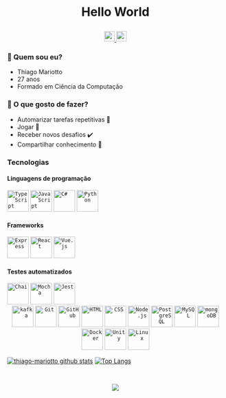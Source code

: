 # <p align=center>Hello World</p>
<p align=center>
  <a href="https://github.com/thiago-mariotto" target="_blank">
    <img src="https://cdn.iconscout.com/icon/free/png-506/github-108-438008.png" width="24px" height="24px">
  </a> 
  <a href="https://www.linkedin.com/in/thiagomariotto/" target="_blank">
    <img src="https://i.ibb.co/Kx2GSrT/linkedin.png" width="24px" height="24px">
  </a> 
</p>



### 🔭 Quem sou eu?
  - Thiago Mariotto
  - 27 anos
  - Formado em Ciência da Computação


### 🤔 O que gosto de fazer?
  - Automarizar tarefas repetitivas 🔁
  - Jogar 🔌
  - Receber novos desafios ✔️
  - Compartilhar conhecimento 🧮

### Tecnologias

#### Linguagens de programação

<div align="left">
  <code><img width="50" src="https://user-images.githubusercontent.com/50181517/183890598-19a0ac2d-e88a-5005-a8df-1ee36782fde1.png" alt="TypeScript" title="TypeScript"/></code>
  <code><img width="50" src="https://user-images.githubusercontent.com/50181517/117447155-6a868a00-af3d-11eb-9cfe-245df15c9f3f.png" alt="JavaScript" title="JavaScript"/></code>
  <code><img width="50" src="https://user-images.githubusercontent.com/50181517/121505384-444d7500-c95d-11eb-959f-915020d3bf90.png" alt="C#" title="C#"/></code>
	<code><img width="50" src="https://user-images.githubusercontent.com/50181517/183423507-c056a6f9-1ba8-4312-a350-19bcbc5a8697.png" alt="Python" title="Python"/></code>
</div>

#### Frameworks
<div>
  <code><img width="50" src="https://user-images.githubusercontent.com/50181517/183859966-a3462d8d-1bc7-4880-b353-e2cbed900ed6.png" alt="Express" title="Express"/></code>
  <code><img width="50" src="https://user-images.githubusercontent.com/50181517/183897015-94a058a6-b86e-4e42-a37f-bf92061753e5.png" alt="React" title="React"/></code>
	<code><img width="50" src="https://user-images.githubusercontent.com/50181517/117448124-a2da9800-af3e-11eb-85d2-bd1b69b65603.png" alt="Vue.js" title="Vue.js"/></code>
</div>

#### Testes automatizados

<div align="left">
  <code><img width="50" src="https://user-images.githubusercontent.com/50181517/201476472-d2f5f644-cfc9-43e5-96d3-c8f50f18b5cb.png" alt="Chai" title="Chai"/></code>
  <code><img width="50" src="https://user-images.githubusercontent.com/50181517/201476650-f47cfff6-fdee-4ee1-9092-1793b71b1ca3.png" alt="Mocha" title="Mocha"/></code>
  <code><img width="50" src="https://user-images.githubusercontent.com/50181517/187955005-f4ca6f1a-e727-497b-b81b-93fb9726268e.png" alt="Jest" title="Jest"/></code>
</div>


<div align="center">
	<code><img width="50" src="https://user-images.githubusercontent.com/50181517/192107004-2d2fff80-d207-4916-8a3e-150fee5ee495.png" alt="kafka" title="kafka"/></code>
	<code><img width="50" src="https://user-images.githubusercontent.com/50181517/192108372-f71d70ac-7ae6-4c0d-8395-51d8870c2ef0.png" alt="Git" title="Git"/></code>
	<code><img width="50" src="https://user-images.githubusercontent.com/50181517/192108374-8da61ba1-99ec-41d7-80b8-fb2f7c0a4948.png" alt="GitHub" title="GitHub"/></code>
	<code><img width="50" src="https://user-images.githubusercontent.com/50181517/192158954-f88b5814-d510-4564-b285-dff7d6500dad.png" alt="HTML" title="HTML"/></code>
	<code><img width="50" src="https://user-images.githubusercontent.com/50181517/183898674-75a4a1b1-f960-4ea9-abcb-637170a00a75.png" alt="CSS" title="CSS"/></code>
	<code><img width="50" src="https://user-images.githubusercontent.com/50181517/183568594-85e280a7-0d7e-4d1a-9028-c8c2209e073c.png" alt="Node.js" title="Node.js"/></code>
	<code><img width="50" src="https://user-images.githubusercontent.com/50181517/117208750-bfb78500-adf5-11eb-97bb-09072b6bedfc.png" alt="PostgreSQL" title="PostgreSQL"/></code>
	<code><img width="50" src="https://user-images.githubusercontent.com/50181517/183896128-ec99105a-ec1a-4d85-b08b-1aa1620b2046.png" alt="MySQL" title="MySQL"/></code>
	<code><img width="50" src="https://user-images.githubusercontent.com/50181517/182884177-d48a8579-2cd0-447a-b9a6-ffc7cb05060e.png" alt="mongoDB" title="mongoDB"/></code>
	<code><img width="50" src="https://user-images.githubusercontent.com/50181517/117207350-263ba280-adf4-11eb-9b97-0ac5b50bc3be.png" alt="Docker" title="Docker"/></code>
	<code><img width="50" src="https://user-images.githubusercontent.com/50181517/193427941-9437dbbe-376f-50dc-9573-0ef5c02a26a7.png" alt="Unity" title="Unity"/></code>
	<code><img width="50" src="https://github.com/marwin1991/profile-technology-icons/assets/76662862/2481dc48-be6b-4ebb-9e8c-3b957efe69fa" alt="Linux" title="Linux"/></code>
</div>


[![thiago-mariotto github stats](https://github-readme-stats.vercel.app/api?username=thiago-mariotto&count_private=true&hide=issues&show_icons=true&title_color=007ec6&icon_color=007ec6&line_height=24)](https://github.com/thiago-mariotto)
[![Top Langs](https://github-readme-stats.vercel.app/api/top-langs/?username=thiago-mariotto&layout=compact&langs_count=6&hide=php&title_color=007ec6&icon_color=007ec6)](https://profile.codersrank.io/user/github.com/thiago-mariotto/)

<br>
<p align=center>
  <a href="https://github.com/thiago-mariotto" target="_blank">
    <img src="https://media.giphy.com/media/d8KefZiJ2ae0VMAmsi/giphy.gif">
</p>
